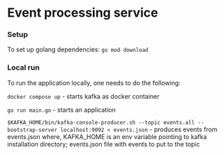 # Event processing service

### Setup
To set up golang dependencies: 
`go mod download`

### Local run
To run the application locally, one needs to do the following:

`docker compose up` - starts kafka as docker container

`go run main.go` - starts an application

`$KAFKA_HOME/bin/kafka-console-producer.sh --topic events.all --bootstrap-server localhost:9092 < events.json` - produces events from events.json
where, KAFKA_HOME is an env variable pointing to kafka installation directory; events.json file with events to put to the topic


